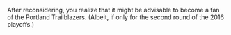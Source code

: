 After reconsidering, you realize that it might be advisable to become a fan 
of the Portland Trailblazers. (Albeit, if only for the second round of the 
2016 playoffs.)   
